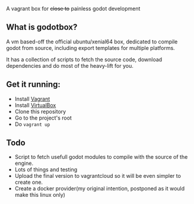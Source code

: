 A vagrant box for ~~close to~~ painless godot development

## What is godotbox?

A vm based-off the official ubuntu/xenial64 box, dedicated to compile godot from source, including export templates for multiple platforms.

It has a collection of scripts to fetch the source code, download dependencies and do most of the heavy-lift for you.


## Get it running:

* Install [Vagrant](https://www.vagrantup.com/downloads.html)
* Install [VirtualBox](https://www.virtualbox.org/wiki/Downloads)
* Clone this repository
* Go to the project's root
* Do `vagrant up`

##   Todo
* Script to fetch usefull godot modules to compile with the source of the engine.
* Lots of things and testing
* Upload the final version to vagrantcloud so it will be even simpler to create one.
* Create a docker provider(my original intention, postponed as it would make this linux only)
